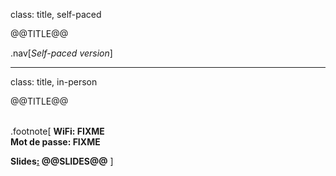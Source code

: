 class: title, self-paced

@@TITLE@@

.nav[*Self-paced version*]

---

class: title, in-person

@@TITLE@@<br/></br>

.footnote[
**WiFi: FIXME**<br/>
**Mot de passe: FIXME**

**Slides[:](https://www.youtube.com/watch?v=h16zyxiwDLY) @@SLIDES@@**
]
